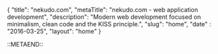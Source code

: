 {
    "title": "nekudo.com",
    "metaTitle": "nekudo.com - web application development",
    "description": "Modern web development focused on minimalism, clean code and the KISS principle.",
    "slug": "home",
    "date" : "2016-03-25",
    "layout": "home"
}

::METAEND::
